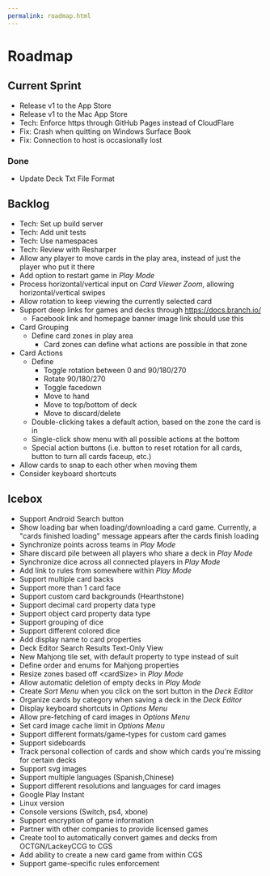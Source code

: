 ```yaml
---
permalink: roadmap.html
---
```


# Roadmap

## Current Sprint
- Release v1 to the App Store
- Release v1 to the Mac App Store
- Tech: Enforce https through GitHub Pages instead of CloudFlare
- Fix: Crash when quitting on Windows Surface Book
- Fix: Connection to host is occasionally lost
### Done
- Update Deck Txt File Format

## Backlog
- Tech: Set up build server
- Tech: Add unit tests
- Tech: Use namespaces
- Tech: Review with Resharper
- Allow any player to move cards in the play area, instead of just the player who put it there
- Add option to restart game in *Play Mode*
- Process horizontal/vertical input on *Card Viewer Zoom*, allowing horizontal/vertical swipes
- Allow rotation to keep viewing the currently selected card
- Support deep links for games and decks through https://docs.branch.io/
  - Facebook link and homepage banner image link should use this
- Card Grouping
  - Define card zones in play area
     - Card zones can define what actions are possible in that zone
- Card Actions
  - Define
    - Toggle rotation between 0 and 90/180/270
    - Rotate 90/180/270
    - Toggle facedown
    - Move to hand
    - Move to top/bottom of deck
    - Move to discard/delete
  - Double-clicking takes a default action, based on the zone the card is in
  - Single-click show menu with all possible actions at the bottom
  - Special action buttons (i.e. button to reset rotation for all cards, button to turn all cards faceup, etc.)
- Allow cards to snap to each other when moving them
- Consider keyboard shortcuts

## Icebox
- Support Android Search button
- Show loading bar when loading/downloading a card game. Currently, a "cards finished loading" message appears after the cards finish loading
- Synchronize points across teams in *Play Mode*
- Share discard pile between all players who share a deck in *Play Mode*
- Synchronize dice across all connected players in *Play Mode*
- Add link to rules from somewhere within *Play Mode*
- Support multiple card backs
- Support more than 1 card face
- Support custom card backgrounds (Hearthstone)
- Support decimal card property data type
- Support object card property data type
- Support grouping of dice
- Support different colored dice
- Add display name to card properties
- Deck Editor Search Results Text-Only View
- New Mahjong tile set, with default property to type instead of suit
- Define order and enums for Mahjong properties
- Resize zones based off \<cardSize\> in *Play Mode*
- Allow automatic deletion of empty decks in *Play Mode*
- Create *Sort Menu* when you click on the sort button in the *Deck Editor*
- Organize cards by category when saving a deck in the *Deck Editor*
- Display keyboard shortcuts in *Options Menu*
- Allow pre-fetching of card images in *Options Menu*
- Set card image cache limit in *Options Menu*
- Support different formats/game-types for custom card games
- Support sideboards
- Track personal collection of cards and show which cards you're missing for certain decks
- Support svg images
- Support multiple languages (Spanish,Chinese)
- Support different resolutions and languages for card images
- Google Play Instant
- Linux version
- Console versions (Switch, ps4, xbone)
- Support encryption of game information
- Partner with other companies to provide licensed games
- Create tool to automatically convert games and decks from OCTGN/LackeyCCG to CGS
- Add ability to create a new card game from within CGS
- Support game-specific rules enforcement

